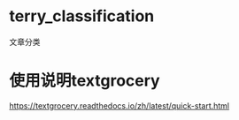 # terry_classification
文章分类

# 使用说明textgrocery
https://textgrocery.readthedocs.io/zh/latest/quick-start.html